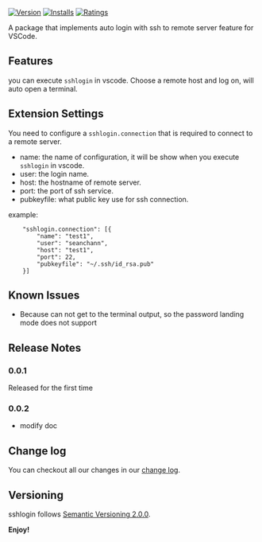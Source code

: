 
[![Version](https://vsmarketplacebadge.apphb.com/version/seanchann.sshlogin.svg)](https://marketplace.visualstudio.com/items?itemName=seanchann.sshlogin)
[![Installs](https://vsmarketplacebadge.apphb.com/installs/seanchann.sshlogin.svg)](https://marketplace.visualstudio.com/items?itemName=seanchann.sshlogin)
[![Ratings](https://vsmarketplacebadge.apphb.com/rating/seanchann.sshlogin.svg)](https://marketplace.visualstudio.com/items?itemName=seanchann.sshlogin)


A package that implements auto login with ssh to remote server feature for VSCode.


## Features

you can execute `sshlogin` in vscode. Choose a remote host and log on, will auto open a terminal.


## Extension Settings

You need to configure a `sshlogin.connection` that is required to connect to a remote server.

- name: the name of configuration, it will be show when you execute `sshlogin` in vscode.
- user: the login name.
- host: the hostname of remote server.
- port: the port of ssh service.
- pubkeyfile: what public key use for ssh connection.



example:

```
    "sshlogin.connection": [{
        "name": "test1",
        "user": "seanchann",
        "host": "test1",
        "port": 22,
        "pubkeyfile": "~/.ssh/id_rsa.pub"
    }]
```


## Known Issues

- Because can not get to the terminal output, so the password landing mode does not support

## Release Notes


### 0.0.1

Released for the first time

### 0.0.2

- modify doc

## Change log 
You can checkout all our changes in our [change log](https://github.com/seanchann/sshlogin/blob/master/CHANGELOG.md).

## Versioning
sshlogin follows [Semantic Versioning 2.0.0](http://semver.org/).

**Enjoy!**